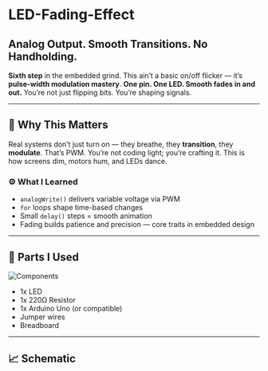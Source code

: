 # LED-Fading-Effect

## Analog Output. Smooth Transitions. No Handholding.

**Sixth step** in the embedded grind. This ain’t a basic on/off flicker — it’s **pulse-width modulation mastery**. **One pin. One LED. Smooth fades in and out.** You’re not just flipping bits. You’re shaping signals.

---

## 🧭 Why This Matters

Real systems don’t just turn on — they breathe, they **transition**, they **modulate**. That’s PWM. You’re not coding light; you’re crafting it. This is how screens dim, motors hum, and LEDs dance.

### ⚙️ What I Learned

- `analogWrite()` delivers variable voltage via PWM  
- `for` loops shape time-based changes  
- Small `delay()` steps = smooth animation  
- Fading builds patience and precision — core traits in embedded design  

---
## 🔩 Parts I Used

![Components](Components.jpg)

- 1x LED  
- 1x 220Ω Resistor  
- 1x Arduino Uno (or compatible)  
- Jumper wires  
- Breadboard  

---

## 📈 Schematic

